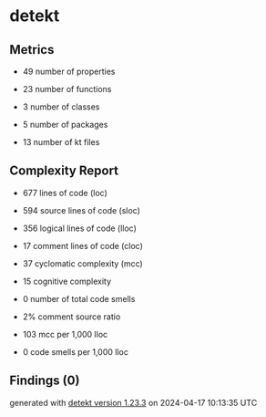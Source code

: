 # detekt

## Metrics

* 49 number of properties

* 23 number of functions

* 3 number of classes

* 5 number of packages

* 13 number of kt files

## Complexity Report

* 677 lines of code (loc)

* 594 source lines of code (sloc)

* 356 logical lines of code (lloc)

* 17 comment lines of code (cloc)

* 37 cyclomatic complexity (mcc)

* 15 cognitive complexity

* 0 number of total code smells

* 2% comment source ratio

* 103 mcc per 1,000 lloc

* 0 code smells per 1,000 lloc

## Findings (0)

generated with [detekt version 1.23.3](https://detekt.dev/) on 2024-04-17 10:13:35 UTC
